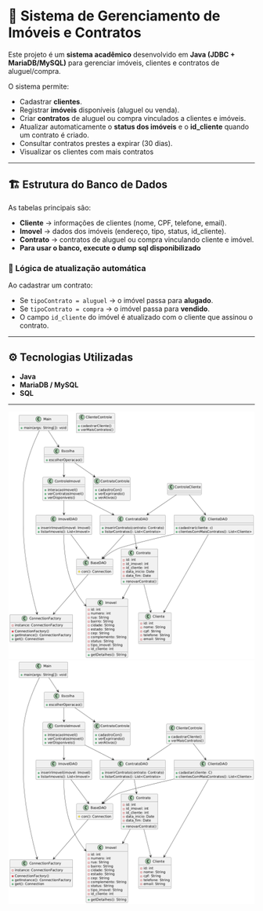 # 📌 Sistema de Gerenciamento de Imóveis e Contratos  

Este projeto é um **sistema acadêmico** desenvolvido em **Java (JDBC + MariaDB/MySQL)** para gerenciar imóveis, clientes e contratos de aluguel/compra.  

O sistema permite:  
- Cadastrar **clientes**.  
- Registrar **imóveis** disponíveis (aluguel ou venda).  
- Criar **contratos** de aluguel ou compra vinculados a clientes e imóveis.  
- Atualizar automaticamente o **status dos imóveis** e o **id_cliente** quando um contrato é criado.  
- Consultar contratos prestes a expirar (30 dias).
- Visualizar os clientes com mais contratos

---

## 🏗️ Estrutura do Banco de Dados  

As tabelas principais são:  

- **Cliente** → informações de clientes (nome, CPF, telefone, email).  
- **Imovel** → dados dos imóveis (endereço, tipo, status, id_cliente).  
- **Contrato** → contratos de aluguel ou compra vinculando cliente e imóvel.
- **Para usar o banco, execute o dump sql disponibilizado**

### 🔄 Lógica de atualização automática  
Ao cadastrar um contrato:  
- Se `tipoContrato = aluguel` → o imóvel passa para **alugado**.  
- Se `tipoContrato = compra` → o imóvel passa para **vendido**.  
- O campo `id_cliente` do imóvel é atualizado com o cliente que assinou o contrato.  

---

## ⚙️ Tecnologias Utilizadas  

- **Java**
- **MariaDB / MySQL**  
- **SQL**  
---
![Diagrama de classe](diagramaClasse.png)
![Diagrama de MER](diagramaMER.png)
